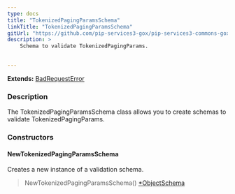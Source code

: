 ```yaml
---
type: docs
title: "TokenizedPagingParamsSchema"
linkTitle: "TokenizedPagingParamsSchema"
gitUrl: "https://github.com/pip-services3-gox/pip-services3-commons-gox"
description: >
    Schema to validate TokenizedPagingParams.

    
---
```


**Extends:** [BadRequestError](../../../commons/errors/bad_request_exception)

### Description

The TokenizedPagingParamsSchema class allows you to create schemas to validate TokenizedPagingParams.

### Constructors

#### NewTokenizedPagingParamsSchema
Creates a new instance of a validation schema.

> NewTokenizedPagingParamsSchema() [*ObjectSchema](../object_schema)

